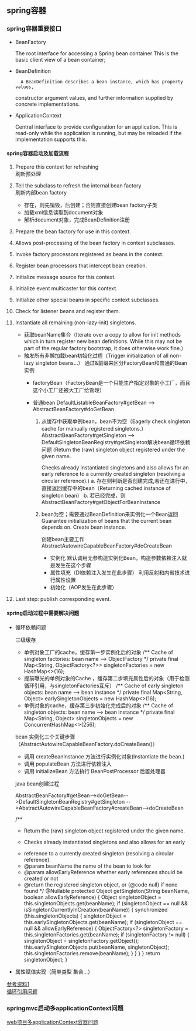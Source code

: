 ## spring容器
### spring容器重要接口
- BeanFactory


    The root interface for accessing a Spring bean container
    This is the basic client view of a bean container;
    
- BeanDefinition


        A BeanDefinition describes a bean instance, which has property values,
    constructor argument values, and further information supplied by
    concrete implementations.    
    
- ApplicationContext


    Central interface to provide configuration for an application.
    This is read-only while the application is running, but may be
    reloaded if the implementation supports this.
    
    
#### spring容器启动及加载流程

1. Prepare this context for refreshing  
刷新预处理
2. Tell the subclass to refresh the internal bean factory  
刷新内部bean factory
    - 存在，则先销毁，后创建；否则直接创建bean factory子类
    - 加载xml信息读取到document对象
    - 解析document对象，完成BeanDefinition注册    
3. Prepare the bean factory for use in this context.
4. Allows post-processing of the bean factory in context subclasses.
5. Invoke factory processors registered as beans in the context.
6. Register bean processors that intercept bean creation.
7. Initialize message source for this context.
8. Initialize event multicaster for this context.
9. Initialize other special beans in specific context subclasses.
10. Check for listener beans and register them.
11. Instantiate all remaining (non-lazy-init) singletons.
    * 获取beanName集合（Iterate over a copy to allow for init methods which in turn register new bean definitions.
                   	 While this may not be part of the regular factory bootstrap, it does otherwise work fine.）
    * 触发所有非懒加载bean初始化过程（Trigger initialization of all non-lazy singleton beans...）
        通过&前缀来区分FactoryBean和普通的Bean实例
        - factoryBean（FactoryBean是一个只能生产指定对象的小工厂，而且这个小工厂还被大工厂给管理）
        - 普通bean
            DefaultListableBeanFactory#getBean --> AbstractBeanFactory#doGetBean
            
            1. 从缓存中获取单例bean，bean不为空（Eagerly check singleton cache for manually registered singletons.）
                 AbstractBeanFactory#getSingleton --> 
                            DefaultSingletonBeanRegistry#getSingleton解决bean循环依赖问题
                            (Return the (raw) singleton object registered under the given name.
                             <p>Checks already instantiated singletons and also allows for an early
                             reference to a currently created singleton (resolving a circular reference).)
                a. 存在则判断是否创建完成,若还在进行中，直接返回缓存中的bean（Returning cached instance of singleton bean）
                b. 若已经完成，则AbstractBeanFactory#getObjectForBeanInstance
            2. bean为空；需要通过BeanDefinition来实例化一个Bean返回
                Guarantee initialization of beans that the current bean depends on.
                Create bean instance.     
                
                创建bean主要工作 AbstractAutowireCapableBeanFactory#doCreateBean
                - 实例化
                  默认调用无参构造实例化Bean，构造参数依赖注入就是发生在这个步骤
                - 属性填充（DI依赖注入发生在此步骤）
                  利用反射和内省技术进行属性设置
                - 初始化（AOP发生在此步骤）
                              
12. Last step: publish corresponding event.

#### spring启动过程中需要解决问题

* 循环依赖问题
    
    三级缓存
    
    - 单例对象工厂的cache，缓存第一步实例化后的对象
    /** Cache of singleton factories: bean name --> ObjectFactory */
    private final Map<String, ObjectFactory<?>> singletonFactories = new HashMap<>(16);
    - 提前曝光的单例对象的Cache ，缓存第二步填充属性后的对象（用于检测循环引用，与singletonFactories互斥）
    /** Cache of early singleton objects: bean name --> bean instance */
    private final Map<String, Object> earlySingletonObjects = new HashMap<>(16);
    - 单例对象的cache，缓存第三步初始化完成后的对象
    /** Cache of singleton objects: bean name --> bean instance */
    private final Map<String, Object> singletonObjects = new ConcurrentHashMap<>(256);
        
    bean 实例化三个关键步骤（AbstractAutowireCapableBeanFactory.doCreateBean()）
    - 调用 createBeanInstance 方法进行实例化对象(Instantiate the bean.)
    - 调用 populateBean 方法进行依赖注入
    - 调用 initializeBean 方法执行 BeanPostProcessor 后置处理器
    
    java bean创建过程
    
    AbstractBeanFactory#getBean-->doGetBean-->DefaultSingletonBeanRegistry#getSingleton
    -->AbstractAutowireCapableBeanFactory#createBean-->doCreateBean
    
    
    
    /**
     * Return the (raw) singleton object registered under the given name.
     * <p>Checks already instantiated singletons and also allows for an early
     * reference to a currently created singleton (resolving a circular reference).
     * @param beanName the name of the bean to look for
     * @param allowEarlyReference whether early references should be created or not
     * @return the registered singleton object, or {@code null} if none found
     */
    @Nullable
    protected Object getSingleton(String beanName, boolean allowEarlyReference) {
        Object singletonObject = this.singletonObjects.get(beanName);
        if (singletonObject == null && isSingletonCurrentlyInCreation(beanName)) {
            synchronized (this.singletonObjects) {
                singletonObject = this.earlySingletonObjects.get(beanName);
                if (singletonObject == null && allowEarlyReference) {
                    ObjectFactory<?> singletonFactory = this.singletonFactories.get(beanName);
                    if (singletonFactory != null) {
                        singletonObject = singletonFactory.getObject();
                        this.earlySingletonObjects.put(beanName, singletonObject);
                        this.singletonFactories.remove(beanName);
                    }
                }
            }
        }
        return singletonObject;
    }
    
    
               
* 属性赋值实现（简单类型 集合...）

[参考资料1](https://juejin.im/post/6844904014337802248#heading-2)  
[循环引用问题](https://juejin.im/post/6865575492867588110)

### springmvc启动多applicationContext问题

[web项目多applicationContext容器问题](https://blog.csdn.net/Julycaka/article/details/79287812)

